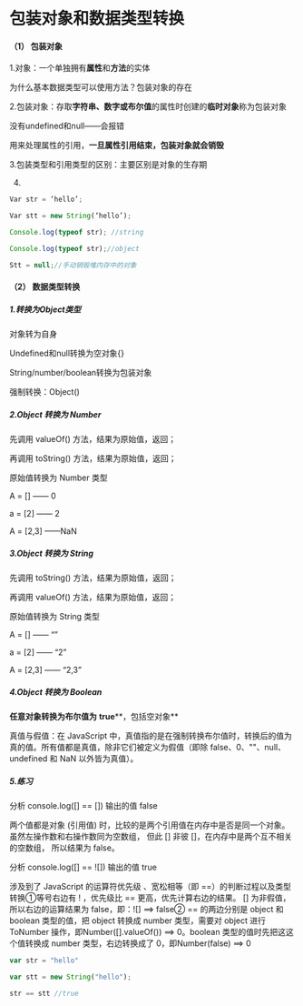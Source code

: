 # 包装对象和数据类型转换

#### （1）  包装对象  

1.对象：一个单独拥有**属性**和**方法**的实体  

为什么基本数据类型可以使用方法？包装对象的存在

2.包装对象：存取**字符串、数字或布尔值**的属性时创建的**临时对象**称为包装对象

没有undefined和null——会报错

用来处理属性的引用，**一旦属性引用结束，包装对象就会销毁**

3.包装类型和引用类型的区别：主要区别是对象的生存期

4.

```javascript
Var str = ‘hello’;

Var stt = new String(‘hello’);

Console.log(typeof str); //string

Console.log(typeof str);//object

Stt = null;//手动销毁堆内存中的对象
```

#### （2）  数据类型转换

##### 1.转换为Object类型

对象转为自身

Undefined和null转换为空对象{}

String/number/boolean转换为包装对象

强制转换：Object()

##### 2.Object 转换为 Number

先调用 valueOf() 方法，结果为原始值，返回；

再调用 toString() 方法，结果为原始值，返回；

原始值转换为 Number 类型

A = [] —— 0

a = [2] —— 2

A = [2,3] ——NaN

##### 3.Object 转换为 String

先调用 toString() 方法，结果为原始值，返回；

再调用 valueOf() 方法，结果为原始值，返回；

原始值转换为 String 类型

A = [] —— “”

a = [2] —— “2”

A = [2,3] —— “2,3”

##### 4.Object 转换为 Boolean

**任意对象转换为布尔值为** **true****，包括空对象**

真值与假值：在 JavaScript 中，真值指的是在强制转换布尔值时，转换后的值为真的值。所有值都是真值，除非它们被定义为假值（即除 false、0、""、null、undefined 和 NaN 以外皆为真值）。

##### 5.练习

分析 console.log([] == []) 输出的值  false

两个值都是对象 (引用值) 时，比较的是两个引用值在内存中是否是同一个对象。 虽然左操作数和右操作数同为空数组， 但此 [] 非彼 []，在内存中是两个互不相关的空数组， 所以结果为 false。

分析 console.log([] == ![]) 输出的值  true

涉及到了 JavaScript 的运算符优先级 、宽松相等（即 ==）的判断过程以及类型转换①等号右边有 ! ，优先级比 == 更高，优先计算右边的结果。 [] 为非假值，所以右边的运算结果为 false，即：![] ==> false② == 的两边分别是 object 和 boolean 类型的值，把 object 转换成 number 类型，需要对 object 进行 ToNumber 操作，即Number([].valueOf()) ==> 0。boolean 类型的值时先把这这个值转换成 number 类型，右边转换成了 0，即Number(false) ==> 0

```javascript
var str = "hello"

var stt = new String("hello");

str == stt //true
```

